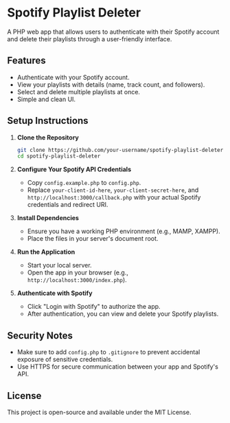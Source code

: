 
# Spotify Playlist Deleter

A PHP web app that allows users to authenticate with their Spotify account and delete their playlists through a user-friendly interface.

## Features

- Authenticate with your Spotify account.
- View your playlists with details (name, track count, and followers).
- Select and delete multiple playlists at once.
- Simple and clean UI.

## Setup Instructions

1. **Clone the Repository**
   ```bash
   git clone https://github.com/your-username/spotify-playlist-deleter.git
   cd spotify-playlist-deleter
   ```

2. **Configure Your Spotify API Credentials**
   - Copy `config.example.php` to `config.php`.
   - Replace `your-client-id-here`, `your-client-secret-here`, and `http://localhost:3000/callback.php` with your actual Spotify credentials and redirect URI.
   
3. **Install Dependencies**
   - Ensure you have a working PHP environment (e.g., MAMP, XAMPP).
   - Place the files in your server's document root.

4. **Run the Application**
   - Start your local server.
   - Open the app in your browser (e.g., `http://localhost:3000/index.php`).

5. **Authenticate with Spotify**
   - Click "Login with Spotify" to authorize the app.
   - After authentication, you can view and delete your Spotify playlists.

## Security Notes

- Make sure to add `config.php` to `.gitignore` to prevent accidental exposure of sensitive credentials.
- Use HTTPS for secure communication between your app and Spotify's API.

## License

This project is open-source and available under the MIT License.
